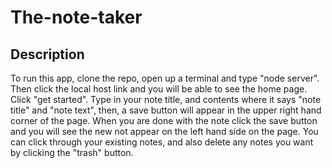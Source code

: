 # The-note-taker

## Description
To run this app, clone the repo, open up a terminal and type "node server". Then click the local host link and you will be able to see the home page. Click "get started". Type in your note title, and contents where it says "note title" and "note text", then, a save button will appear in the upper right hand corner of the page. When you are done with the note click the save button and you will see the new not appear on the left hand side on the page. You can click through your existing notes, and also delete any notes you want by clicking the "trash" button.
